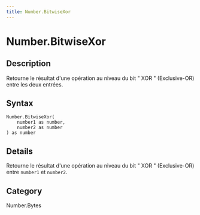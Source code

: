 ```yaml
---
title: Number.BitwiseXor
---
```


# Number.BitwiseXor


## Description

Retourne le résultat d&#39;une opération au niveau du bit &#34; XOR &#34; (Exclusive-OR) entre les deux entrées.


## Syntax

```powerquery
Number.BitwiseXor(
    number1 as number,
    number2 as number
) as number
```


## Details

Retourne le résultat d'une opération au niveau du bit " XOR " (Exclusive-OR) entre <code>number1</code> et <code>number2</code>.



## Category
Number.Bytes
